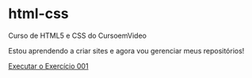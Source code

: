 # html-css
 Curso de HTML5 e CSS do CursoemVideo

Estou aprendendo a criar sites e agora vou gerenciar meus repositórios!

<a href="leogibertoni.github.io/html-css/ex001/index.html">Executar o Exercício 001</a>